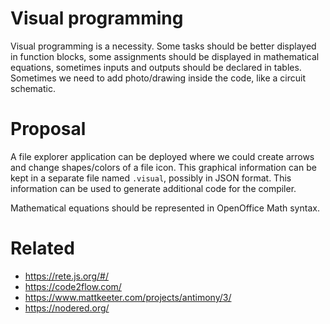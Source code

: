# Visual programming

Visual programming is a necessity. Some tasks should be better displayed in function blocks, some assignments should be displayed in mathematical equations, sometimes inputs and outputs should be declared in tables. Sometimes we need to add photo/drawing inside the code, like a circuit schematic.

# Proposal 

A file explorer application can be deployed where we could create arrows and change shapes/colors of a file icon. This graphical information can be kept in a separate file named `.visual`, possibly in JSON format. This information can be used to generate additional code for the compiler. 

Mathematical equations should be represented in OpenOffice Math syntax. 

# Related 

* https://rete.js.org/#/
* https://code2flow.com/
* https://www.mattkeeter.com/projects/antimony/3/
* https://nodered.org/

